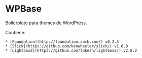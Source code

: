 # WPBase

Boilerplate para themes de WordPress.

Contiene:

    * [Foundation](http://foundation.zurb.com/) v6.2.3
    * [Slick](https://github.com/kenwheeler/slick/) v1.6.0
    * [Lightbox2](https://github.com/lokesh/lightbox2/) v2.8.2
